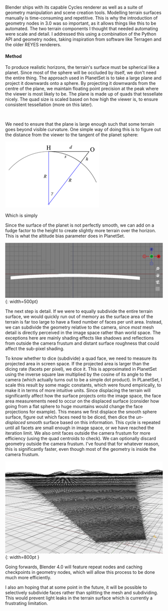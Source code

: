 Blender ships with its capable Cycles renderer as well as a suite of geometry manipulation and scene creation tools. Modelling terrain surfaces manually is time-consuming and repetitive. This is why the introduction of geometry nodes in 3.0 was so important, as it allows things like this to be automated. The two terrain components I thought that needed automating were scale and detail. I addressed this using a combination of the Python API and geometry nodes, taking inspiration from software like Terragen and the older REYES renderers.

#### Method

To produce realistic horizons, the terrain's surface must be spherical like a planet. Since most of the sphere will be occluded by itself, we don't need the entire thing. The approach used in PlanetSet is to take a large plane and project it downwards onto a sphere. By projecting it downwards from the centre of the plane, we maintain floating point precision at the peak where the viewer is most likely to be. The plane is made up of quads that tessellate nicely. The quad size is scaled based on how high the viewer is, to ensure consistent tessellation (more on this later).

![]()

We need to ensure that the plane is large enough such that some terrain goes beyond visible curvature. One simple way of doing this is to figure out the distance from the viewer to the tangent of the planet sphere:

![](./GeometricDistanceToHorizon.png)

Which is simply 


Since the surface of the planet is not perfectly smooth, we can add on a fudge factor to the height to create slightly more terrain over the horizon. This is what the altitude bias parameter does in PlanetSet.

![](./sphere_section.png){: width=500pt}

The next step is detail. If we were to equally subdivide the entire terrain surface, we would quickly run out of memory as the surface area of the terrain is far too large to have a fixed number of faces per unit area. Instead, we can subdivide the geometry relative to the camera, since *most* mesh detail is directly perceived in the image space rather than world space. The exceptions here are mainly shading effects like shadows and reflections from outside the camera frustum and distant surface roughness that could affect the sub-pixel shading.

To know whether to dice (subdivide) a quad face, we need to measure its projected area in screen space. If the projected area is larger than the dicing rate (facets per pixel), we dice it. This is approximated in PlanetSet using the inverse square law multiplied by the cosine of its angle to the camera (which actually turns out to be a simple dot product). In PLanetSet, I scale this result by some magic constants, which were found empirically, to make it in terms of more intuitive units. Since displacing the terrain will significantly affect how the surface projects onto the image space, the face area measurements need to occur on the displaced surface (consider how going from a flat sphere to huge mountains would change the face projections for example). This means we first displace the smooth sphere surface, figure out which faces need to be diced, then dice the *un-displaced* smooth surface based on this information. This cycle is repeated until all facets are small enough in image space, or we have reached the iteration limit. We also omit faces outside the camera frustum for more efficiency (using the quad centroids to check). We can optionally discard geometry outside the camera frustum. I've found that for whatever reason, this is significantly faster, even though most of the geometry is inside the camera frustum.

![](./tessellation_wireframe.png){: width=800pt }

Going forwards, Blender 4.0 will feature repeat nodes and caching checkpoints in geometry nodes, which will allow this process to be done much more efficiently.

I also am hoping that at some point in the future, it will be possible to selectively subdivide faces rather than splitting the mesh and subdividing. This would prevent light leaks in the terrain surface which is currently a frustrating limitation.